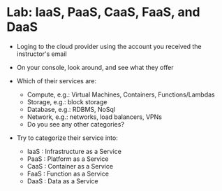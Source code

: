 # Lab: IaaS, PaaS, CaaS, FaaS, and DaaS

* Loging to the cloud provider using the account you received the instructor's email


* On your console, look around, and see what they offer


* Which of their services are:
  * Compute, e.g.: Virtual Machines, Containers, Functions/Lambdas
  * Storage, e.g.: block storage
  * Database, e.g.: RDBMS, NoSql
  * Network, e.g.: networks, load balancers, VPNs
  * Do you see any other categories?


* Try to categorize their service into:
  * IaaS : Infrastructure as a Service
  * PaaS : Platform as a Service
  * CaaS : Container as a Service
  * FaaS : Function as a Service
  * DaaS : Data as a Service